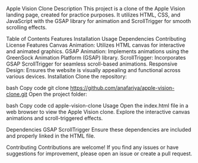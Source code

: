 Apple Vision Clone
Description
This project is a clone of the Apple Vision landing page, created for practice purposes. It utilizes HTML, CSS, and JavaScript with the GSAP library for animation and ScrollTrigger for smooth scrolling effects.

Table of Contents
Features
Installation
Usage
Dependencies
Contributing
License
Features
Canvas Animation: Utilizes HTML canvas for interactive and animated graphics.
GSAP Animation: Implements animations using the GreenSock Animation Platform (GSAP) library.
ScrollTrigger: Incorporates GSAP ScrollTrigger for seamless scroll-based animations.
Responsive Design: Ensures the website is visually appealing and functional across various devices.
Installation
Clone the repository:

bash
Copy code
git clone https://github.com/anafariya/apple-vision-clone.git
Open the project folder:

bash
Copy code
cd apple-vision-clone
Usage
Open the index.html file in a web browser to view the Apple Vision clone. Explore the interactive canvas animations and scroll-triggered effects.

Dependencies
GSAP
ScrollTrigger
Ensure these dependencies are included and properly linked in the HTML file.

Contributing
Contributions are welcome! If you find any issues or have suggestions for improvement, please open an issue or create a pull request.